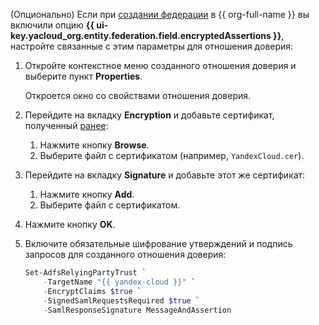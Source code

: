(Опционально) Если при [создании федерации](#create-federation) в {{ org-full-name }} вы включили опцию **{{ ui-key.yacloud_org.entity.federation.field.encryptedAssertions }}**, настройте связанные с этим параметры для отношения доверия:

1. Откройте контекстное меню созданного отношения доверия и выберите пункт **Properties**.

    Откроется окно со свойствами отношения доверия.

1. Перейдите на вкладку **Encryption** и добавьте сертификат, полученный [ранее](#create-federation):

    1. Нажмите кнопку **Browse**.
    1. Выберите файл с сертификатом (например, `YandexCloud.cer`).

1. Перейдите на вкладку **Signature** и добавьте этот же сертификат:

    1. Нажмите кнопку **Add**.
    1. Выберите файл с сертификатом.

1. Нажмите кнопку **OK**.

1. Включите обязательные шифрование утверждений и подпись запросов для созданного отношения доверия:

    ```powershell
    Set-AdfsRelyingPartyTrust `
        -TargetName "{{ yandex-cloud }}" `
        -EncryptClaims $true `
        -SignedSamlRequestsRequired $true `
        -SamlResponseSignature MessageAndAssertion
    ```
